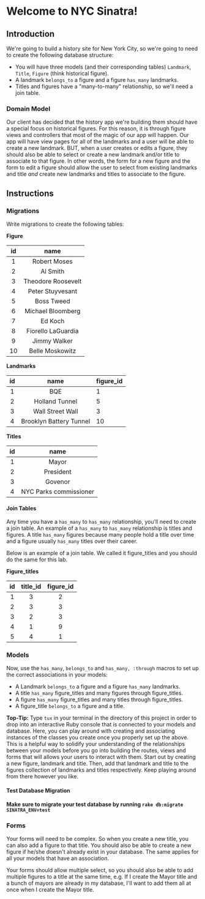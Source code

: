 # Welcome to NYC Sinatra!

## Introduction

We're going to build a history site for New York City, so we're going to need to create the following database structure:

* You will have three models (and their corresponding tables) `Landmark`, `Title`, `Figure` (think historical figure). 
* A landmark `belongs_to` a figure and a figure `has_many` landmarks. 
* Titles and figures have a "many-to-many" relationship, so we'll need a join table. 

### Domain Model

Our client has decided that the history app we're building them should have a special focus on historical figures. For this reason, it is through figure views and controllers that most of the magic of our app will happen. Our app will have view pages for all of the landmarks and a user will be able to create a new landmark. BUT, when a user creates or edits a figure, they should also be able to select or create a new landmark and/or title to associate to that figure. In other words, the form for a new figure and the form to edit a figure should allow the user to select from existing landmarks and title *and* create new landmarks and titles to associate to the figure. 

## Instructions

### Migrations

Write migrations to create the following tables:


**Figure**

| **id**             | **name**          |
|:------------------:|:-----------------:|
| 1                  | Robert Moses      |
| 2                  | Al Smith          |
| 3                  | Theodore Roosevelt|
| 4                  | Peter Stuyvesant  |
| 5                  | Boss Tweed        |
| 6                  | Michael Bloomberg |
| 7                  | Ed Koch           |
| 8                  | Fiorello LaGuardia|
| 9                  | Jimmy Walker      |
| 10                 | Belle Moskowitz   |

**Landmarks**

| **id**             | **name**               | **figure_id** |
|:------------------:|:----------------------:|:--------------|
| 1                  | BQE                    | 1
| 2                  | Holland Tunnel         | 5
| 3                  | Wall Street Wall       |3
| 4                  | Brooklyn Battery Tunnel|10

**Titles**

| **id**             | **name**               |
|:------------------:|:----------------------:|
| 1                  | Mayor                  |
| 2                  | President              |
| 3                  | Govenor                |
| 4                  | NYC Parks commissioner |

#### Join Tables

Any time you have a `has_many` to `has_many` relationship, you'll need to create a join table. An example of a `has_many` to `has_many` relationship is titles and figures. A title `has_many` figures because many people hold a title over time and a figure usually `has_many` titles over their career.

Below is an example of a join table. We called it figure_titles and you should do the same for this lab. 

**Figure_titles**

| **id**             | **title_id**           | **figure_id** |
|:------------------:|:----------------------:|:-------------:|
| 1                  | 3                      | 2             |
| 2                  | 3                      | 3             |
| 3                  | 2                      | 3             |
| 4                  | 1                      | 9             |
| 5                  | 4                      | 1             |


### Models

Now, use the `has_many`, `belongs_to` and `has_many, :through` macros to set up the correct associations in your models:

* A Landmark `belongs_to` a figure and a figure `has_many` landmarks.
* A title `has_many` figure_titles and many figures through figure_titles. 
* A figure `has_many` figure_titles and many titles through figure_titles.
* A figure_title `belongs_to` a figure and a title. 


**Top-Tip:** Type `tux` in your terminal in the directory of this project in order to drop into an interactive Ruby console that is connected to your models and database. Here, you can play around with creating and associating instances of the classes you create once you properly set up the above. This is a helpful way to solidify your understanding of the relationships between your models before you go into building the routes, views and forms that will allows your users to interact with them. Start out by creating a new figure, landmark and title. Then, add that landmark and title to the figures collection of landmarks and titles respectively. Keep playing around from there however you like. 

#### Test Database Migration

**Make sure to migrate your test database by running `rake db:migrate SINATRA_ENV=test`**

### Forms

Your forms will need to be complex. So when you create a new title, you can also add a figure to that title. You should also be able to create a new figure if he/she doesn't already exist in your database. The same applies for all your models that have an association.

Your forms should allow multiple select, so you should also be able to add multiple figures to a title at the same time, e.g. If I create the Mayor title and a bunch of mayors are already in my database, I'll want to add them all at once when I create the Mayor title.



